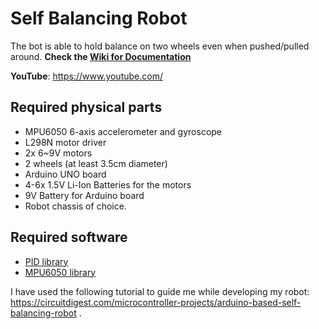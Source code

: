 # Self Balancing Robot
The bot is able to hold balance on two wheels even when pushed/pulled around. **Check the [Wiki for Documentation](https://github.com/taralesca/SelfBalancingRobot/wiki/Documentation)**

**YouTube**: https://www.youtube.com/

## Required physical parts

* MPU6050 6-axis accelerometer and gyroscope
* L298N motor driver
* 2x 6~9V motors
* 2 wheels (at least 3.5cm diameter)
* Arduino UNO board
* 4-6x 1.5V Li-Ion Batteries for the motors
* 9V Battery for Arduino board
* Robot chassis of choice.

## Required software
* [PID library](https://github.com/br3ttb/Arduino-PID-Library/blob/master/PID_v1.h)
* [MPU6050 library](https://github.com/jrowberg/i2cdevlib/tree/master/Arduino/MPU6050)

I have used the following tutorial to guide me while developing my robot: https://circuitdigest.com/microcontroller-projects/arduino-based-self-balancing-robot .
